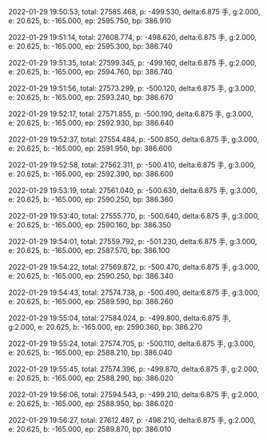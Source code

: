 2022-01-29 19:50:53, total: 27585.468, p: -499.530, delta:6.875 手, g:2.000, e: 20.625, b: -165.000, ep: 2595.750, bp: 386.910

2022-01-29 19:51:14, total: 27608.774, p: -498.620, delta:6.875 手, g:2.000, e: 20.625, b: -165.000, ep: 2595.300, bp: 386.740

2022-01-29 19:51:35, total: 27599.345, p: -499.160, delta:6.875 手, g:2.000, e: 20.625, b: -165.000, ep: 2594.760, bp: 386.740

2022-01-29 19:51:56, total: 27573.299, p: -500.120, delta:6.875 手, g:3.000, e: 20.625, b: -165.000, ep: 2593.240, bp: 386.670

2022-01-29 19:52:17, total: 27571.855, p: -500.190, delta:6.875 手, g:3.000, e: 20.625, b: -165.000, ep: 2592.930, bp: 386.640

2022-01-29 19:52:37, total: 27554.484, p: -500.850, delta:6.875 手, g:3.000, e: 20.625, b: -165.000, ep: 2591.950, bp: 386.600

2022-01-29 19:52:58, total: 27562.311, p: -500.410, delta:6.875 手, g:3.000, e: 20.625, b: -165.000, ep: 2592.390, bp: 386.600

2022-01-29 19:53:19, total: 27561.040, p: -500.630, delta:6.875 手, g:3.000, e: 20.625, b: -165.000, ep: 2590.250, bp: 386.360

2022-01-29 19:53:40, total: 27555.770, p: -500.640, delta:6.875 手, g:3.000, e: 20.625, b: -165.000, ep: 2590.160, bp: 386.350

2022-01-29 19:54:01, total: 27559.792, p: -501.230, delta:6.875 手, g:3.000, e: 20.625, b: -165.000, ep: 2587.570, bp: 386.100

2022-01-29 19:54:22, total: 27569.872, p: -500.470, delta:6.875 手, g:3.000, e: 20.625, b: -165.000, ep: 2590.250, bp: 386.340

2022-01-29 19:54:43, total: 27574.738, p: -500.490, delta:6.875 手, g:3.000, e: 20.625, b: -165.000, ep: 2589.590, bp: 386.260

2022-01-29 19:55:04, total: 27584.024, p: -499.800, delta:6.875 手, g:2.000, e: 20.625, b: -165.000, ep: 2590.360, bp: 386.270

2022-01-29 19:55:24, total: 27574.705, p: -500.110, delta:6.875 手, g:3.000, e: 20.625, b: -165.000, ep: 2588.210, bp: 386.040

2022-01-29 19:55:45, total: 27574.396, p: -499.870, delta:6.875 手, g:2.000, e: 20.625, b: -165.000, ep: 2588.290, bp: 386.020

2022-01-29 19:56:06, total: 27594.543, p: -499.210, delta:6.875 手, g:2.000, e: 20.625, b: -165.000, ep: 2588.950, bp: 386.020

2022-01-29 19:56:27, total: 27612.487, p: -498.210, delta:6.875 手, g:2.000, e: 20.625, b: -165.000, ep: 2589.870, bp: 386.010